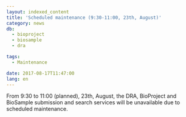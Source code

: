 ```yaml
---
layout: indexed_content
title: 'Scheduled maintenance (9:30-11:00, 23th, August)'
category: news
db:
  - bioproject
  - biosample
  - dra

tags:
  - Maintenance

date: 2017-08-17T11:47:00
lang: en
---
```


<p>From 9:30 to 11:00 (planned), 23th, August, the DRA, BioProject and BioSample submission and search services will be unavailable due to scheduled maintenance.</p>
